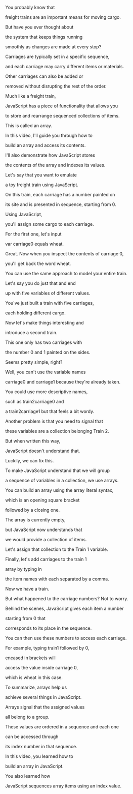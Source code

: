 You probably know that 

freight trains are an important means for moving cargo. 

But have you ever thought about 

the system that keeps things running 

smoothly as changes are made at every stop? 

Carriages are typically set in a specific sequence, 

and each carriage may carry different items or materials. 

Other carriages can also be added or 

removed without disrupting the rest of the order. 

Much like a freight train, 

JavaScript has a piece of functionality that allows you 

to store and rearrange sequenced collections of items. 

This is called an array. 

In this video, I'll guide you through how to 

build an array and access its contents. 

I'll also demonstrate how JavaScript stores 

the contents of the array and indexes its values. 

Let's say that you want to emulate 

a toy freight train using JavaScript. 

On this train, each carriage has a number painted on 

its site and is presented in sequence, starting from 0. 

Using JavaScript, 

you'll assign some cargo to each carriage. 

For the first one, let's input 

var carriage0 equals wheat. 

Great. Now when you inspect the contents of carriage 0, 

you'll get back the word wheat. 

You can use the same approach to model your entire train. 

Let's say you do just that and end 

up with five variables of different values. 

You've just built a train with five carriages, 

each holding different cargo. 

Now let's make things interesting and 

introduce a second train. 

This one only has two carriages with 

the number 0 and 1 painted on the sides. 

Seems pretty simple, right? 

Well, you can't use the variable names 

carriage0 and carriage1 because they're already taken. 

You could use more descriptive names, 

such as train2carriage0 and 

a train2carriage1 but that feels a bit wordy. 

Another problem is that you need to signal that 

these variables are a collection belonging Train 2. 

But when written this way, 

JavaScript doesn't understand that. 

Luckily, we can fix this. 

To make JavaScript understand that we will group 

a sequence of variables in a collection, we use arrays. 

You can build an array using the array literal syntax, 

which is an opening square bracket 

followed by a closing one. 

The array is currently empty, 

but JavaScript now understands that 

we would provide a collection of items. 

Let's assign that collection to the Train 1 variable. 

Finally, let's add carriages to the train 1 

array by typing in 

the item names with each separated by a comma. 

Now we have a train. 

But what happened to the carriage numbers? Not to worry. 

Behind the scenes, JavaScript gives each item a number 

starting from 0 that 

corresponds to its place in the sequence. 

You can then use these numbers to access each carriage. 

For example, typing train1 followed by 0, 

encased in brackets will 

access the value inside carriage 0, 

which is wheat in this case. 

To summarize, arrays help us 

achieve several things in JavaScript. 

Arrays signal that the assigned values 

all belong to a group. 

These values are ordered in a sequence and each one 

can be accessed through 

its index number in that sequence. 

In this video, you learned how to 

build an array in JavaScript. 

You also learned how 

JavaScript sequences array items using an index value.